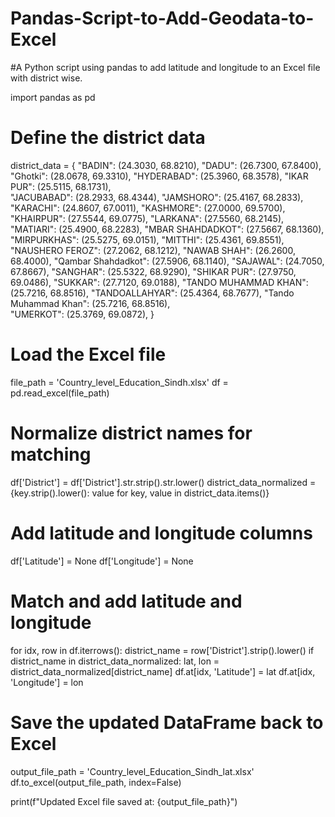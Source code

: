 # Pandas-Script-to-Add-Geodata-to-Excel
#A Python script using pandas to add latitude and longitude to an Excel file with district wise. 

import pandas as pd

# Define the district data
district_data = {
"BADIN": (24.3030, 68.8210),
"DADU": (26.7300, 67.8400),
"Ghotki": (28.0678, 69.3310),
"HYDERABAD": (25.3960, 68.3578),
"IKAR PUR": (25.5115, 68.1731),  
"JACUBABAD": (28.2933, 68.4344),
"JAMSHORO": (25.4167, 68.2833),
"KARACHI": (24.8607, 67.0011),
"KASHMORE": (27.0000, 69.5700),
"KHAIRPUR": (27.5544, 69.0775),
"LARKANA": (27.5560, 68.2145),
"MATIARI": (25.4900, 68.2283),
"MBAR SHAHDADKOT": (27.5667, 68.1360),  
"MIRPURKHAS": (25.5275, 69.0151),
"MITTHI": (25.4361, 69.8551),
"NAUSHERO FEROZ": (27.2062, 68.1212),
"NAWAB SHAH": (26.2600, 68.4000),
"Qambar Shahdadkot": (27.5906, 68.1140),
"SAJAWAL": (24.7050, 67.8667),
"SANGHAR": (25.5322, 68.9290),
"SHIKAR PUR": (27.9750, 69.0486),
"SUKKAR": (27.7120, 69.0188),
"TANDO MUHAMMAD KHAN": (25.7216, 68.8516),
"TANDOALLAHYAR": (25.4364, 68.7677),
"Tando Muhammad Khan": (25.7216, 68.8516),   
"UMERKOT": (25.3769, 69.0872),
}
# Load the Excel file
file_path = 'Country_level_Education_Sindh.xlsx'
df = pd.read_excel(file_path)

# Normalize district names for matching
df['District'] = df['District'].str.strip().str.lower()
district_data_normalized = {key.strip().lower(): value for key, value in district_data.items()}

# Add latitude and longitude columns
df['Latitude'] = None
df['Longitude'] = None

# Match and add latitude and longitude
for idx, row in df.iterrows():
    district_name = row['District'].strip().lower()
    if district_name in district_data_normalized:
        lat, lon = district_data_normalized[district_name]
        df.at[idx, 'Latitude'] = lat
        df.at[idx, 'Longitude'] = lon

# Save the updated DataFrame back to Excel
output_file_path = 'Country_level_Education_Sindh_lat.xlsx'
df.to_excel(output_file_path, index=False)

print(f"Updated Excel file saved at: {output_file_path}")
